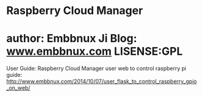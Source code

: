 Raspberry Cloud Manager
===============================
author: Embbnux Ji
Blog: www.embbnux.com
LISENSE:GPL
===============================
User Guide:
 Raspberry Cloud Manager
 user web to control raspberry pi
 guide:
   http://www.embbnux.com/2014/10/07/user_flask_to_control_raspberry_gpio_on_web/ 

